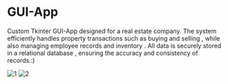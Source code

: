 # GUI-App
Custom Tkinter GUI-App
designed for a real estate company. The system efficiently handles property transactions such as buying and selling , while also managing employee records and inventory . All data is securely stored in a relational database , ensuring the accuracy and consistency of records.:)

![1](https://user-images.githubusercontent.com/95965461/227521800-dbcd816c-ff28-46dc-bd48-5cd78e82d42e.png)
![2](https://user-images.githubusercontent.com/95965461/227521821-297d2247-898e-4553-b275-f6fb74784f1e.png)
